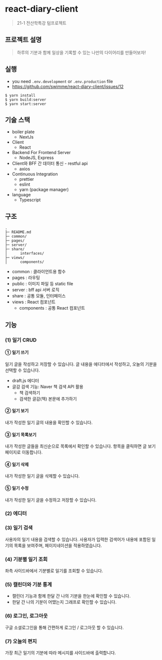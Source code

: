 # react-diary-client

> 21-1 전산학특강 텀프로젝트

## 프로젝트 설명

> 하루의 기분과 함께 일상을 기록할 수 있는 나만의 다이어리를 만들어보자!

## 실행

- you need `.env.development` or `.env.production` file
- https://github.com/swimme/react-diary-client/issues/12

```
$ yarn install
$ yarn build:server
$ yarn start:server

```

## 기술 스택

- boiler plate
  - NextJs
- Client
  - React
- Backend For Frontend Server
  - NodeJS, Express
- Client와 BFF 간 데이터 통신 - restful api
  - axios
- Continuous Integration
  - prettier
  - eslint
  - yarn (package manager)
- language
  - Typescript

## 구조

```
.
├─ README.md
├─ common/
├─ pages/
├─ server/
├─ share/
│      interfaces/
├─ views/
│      components/

```

- common : 클라이언트용 함수
- pages : 라우팅
- public : 이미지 파일 등 static file
- server : bff api 서버 로직
- share : 공통 모듈, 인터페이스
- views : React 컴포넌트
  - components : 공통 React 컴포넌트

## 기능

### (1) 일기 CRUD

#### ① 일기 쓰기

일기 글을 작성하고 저장할 수 있습니다. 글 내용을 에디터에서 작성하고, 오늘의 기분을 선택할 수 있습니다.

- draft.js 에디터
- 글감 검색 기능: Naver 책 검색 API 활용
  - 책 검색하기
  - 검색한 글감(책) 본문에 추가하기

#### ② 일기 보기

내가 작성한 일기 글의 내용을 확인할 수 있습니다.

#### ③ 일기 목록보기

내가 작성한 글들을 최신순으로 목록에서 확인할 수 있습니다. 항목을 클릭하면 글 보기 페이지로 이동합니다.

#### ④ 일기 삭제

내가 작성한 일기 글을 삭제할 수 있습니다.

#### ⑤ 일기 수정

내가 작성한 일기 글을 수정하고 저장할 수 있습니다.

### (2) 에디터

### (3) 일기 검색

사용자의 일기 내용을 검색할 수 있습니다. 사용자가 입력한 검색어가 내용에 포함된 일기의 목록을 보여주며, 페이지네이션을 적용하였습니다.

### (4) 기분별 일기 조회

좌측 사이드바에서 기분별로 일기를 조회할 수 있습니다.

### (5) 캘린더와 기분 통계

- 캘린더 기능과 함께 한달 간 나의 기분을 한눈에 확인할 수 있습니다.
- 한달 간 나의 기분이 어땠는지 그래프로 확인할 수 있습니다.

### (6) 로그인, 로그아웃

구글 소셜로그인을 통해 간편하게 로그인 / 로그아웃 할 수 있습니다.

### (7) 오늘의 편지

가장 최근 일기의 기분에 따라 메시지를 사이드바에 출력합니다.
